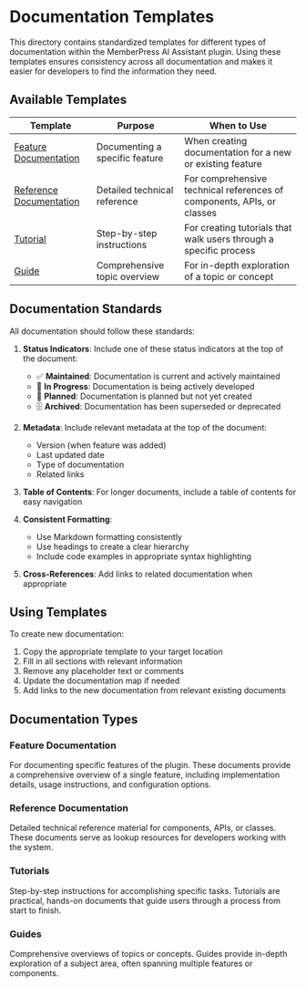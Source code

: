 # Documentation Templates

This directory contains standardized templates for different types of documentation within the MemberPress AI Assistant plugin. Using these templates ensures consistency across all documentation and makes it easier for developers to find the information they need.

## Available Templates

| Template | Purpose | When to Use |
|----------|---------|------------|
| [Feature Documentation](feature-documentation-template.md) | Documenting a specific feature | When creating documentation for a new or existing feature |
| [Reference Documentation](reference-template.md) | Detailed technical reference | For comprehensive technical references of components, APIs, or classes |
| [Tutorial](tutorial-template.md) | Step-by-step instructions | For creating tutorials that walk users through a specific process |
| [Guide](guide-template.md) | Comprehensive topic overview | For in-depth exploration of a topic or concept |

## Documentation Standards

All documentation should follow these standards:

1. **Status Indicators**: Include one of these status indicators at the top of the document:
   - ✅ **Maintained**: Documentation is current and actively maintained
   - 🚧 **In Progress**: Documentation is being actively developed
   - 🔮 **Planned**: Documentation is planned but not yet created
   - 🗄️ **Archived**: Documentation has been superseded or deprecated

2. **Metadata**: Include relevant metadata at the top of the document:
   - Version (when feature was added)
   - Last updated date
   - Type of documentation
   - Related links

3. **Table of Contents**: For longer documents, include a table of contents for easy navigation

4. **Consistent Formatting**:
   - Use Markdown formatting consistently
   - Use headings to create a clear hierarchy
   - Include code examples in appropriate syntax highlighting

5. **Cross-References**: Add links to related documentation when appropriate

## Using Templates

To create new documentation:

1. Copy the appropriate template to your target location
2. Fill in all sections with relevant information
3. Remove any placeholder text or comments
4. Update the documentation map if needed
5. Add links to the new documentation from relevant existing documents

## Documentation Types

### Feature Documentation

For documenting specific features of the plugin. These documents provide a comprehensive overview of a single feature, including implementation details, usage instructions, and configuration options.

### Reference Documentation

Detailed technical reference material for components, APIs, or classes. These documents serve as lookup resources for developers working with the system.

### Tutorials

Step-by-step instructions for accomplishing specific tasks. Tutorials are practical, hands-on documents that guide users through a process from start to finish.

### Guides

Comprehensive overviews of topics or concepts. Guides provide in-depth exploration of a subject area, often spanning multiple features or components.